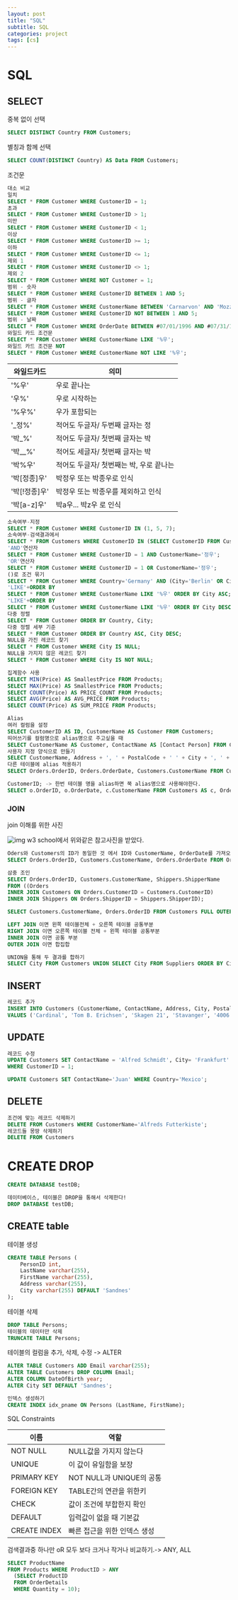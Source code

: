 ```yaml
---
layout: post
title: "SQL"
subtitle: SQL
categories: project
tags: [cs]
---
```

# SQL

## SELECT
중복 없이 선택
```SQL
SELECT DISTINCT Country FROM Customers;
```
별칭과 함께 선택
```SQL
SELECT COUNT(DISTINCT Country) AS Data FROM Customers;
```
조건문
```SQL
대소 비교
일치
SELECT * FROM Customer WHERE CustomerID = 1;
초과
SELECT * FROM Customer WHERE CustomerID > 1;
미만
SELECT * FROM Customer WHERE CustomerID < 1;
이상
SELECT * FROM Customer WHERE CustomerID >= 1;
이하
SELECT * FROM Customer WHERE CustomerID <= 1;
제외 1
SELECT * FROM Customer WHERE CustomerID <> 1;
제외 2
SELECT * FROM Customer WHERE NOT Customer = 1;
범위 - 숫자
SELECT * FROM Customer WHERE CustomerID BETWEEN 1 AND 5;
범위 - 글자
SELECT * FROM Customer WHERE CustomerName BETWEEN 'Carnarvon' AND 'Mozzarella';
SELECT * FROM Customer WHERE CustomerID NOT BETWEEN 1 AND 5;
범위 - 날짜
SELECT * FROM Customer WHERE OrderDate BETWEEN #07/01/1996 AND #07/31/1996;
와일드 카드 조건문
SELECT * FROM Customer WHERE CustomerName LIKE '%우';
와일드 카드 조건문 NOT
SELECT * FROM Customer WHERE CustomerName NOT LIKE '%우';
```

|와일드카드|의미|
|---|---|
|'%우'| 우로 끝나는|
|'우%' | 우로 시작하는|
|'%우%'| 우가 포함되는|
|'_정%'| 적어도 두글자/ 두번째 글자는 정|
|'박_%' |적어도 두글자/ 첫번째 글자는 박|
|'박__%'| 적어도 세글자/ 첫번째 글자는 박|
|'박%우'| 적어도 두글자/ 첫번째는 박, 우로 끝나는|
|'박[정종]우'|박정우 또는 박종우로 인식|
|'박[!정종]우'|박정우 또는 박종우를 제외하고 인식|
|'박[a-z]우'|박a우... 박z우 로 인식|

```SQL
소속여부-지정
SELECT * FROM Customer WHERE CustomerID IN (1, 5, 7);
소속여부-검색결과에서
SELECT * FROM Customers WHERE CustomerID IN (SELECT CustomerID FROM Customers WHERE CustomerID > 10);
'AND'연산자
SELECT * FROM Customer WHERE CustomerID = 1 AND CustomerName='정우';
'OR'연산자
SELECT * FROM Customer WHERE CustomerID = 1 OR CustomerName='정우';
()로 조건 묶기
SELECT * FROM Customer WHERE Country='Germany' AND (City='Berlin' OR City='Manchester')
'LIKE'+ORDER BY
SELECT * FROM Customer WHERE CustomerName LIKE '%우' ORDER BY City ASC;
'LIKE'+ORDER BY
SELECT * FROM Customer WHERE CustomerName LIKE '%우' ORDER BY City DESC;
다중 정렬
SELECT * FROM Customer ORDER BY Country, City;
다중 정렬 세부 기준
SELECT * FROM Customer ORDER BY Country ASC, City DESC;
NULL을 가진 레코드 찾기
SELECT * FROM Customer WHERE City IS NULL;
NULL을 가지지 않은 레코드 찾기
SELECT * FROM Customer WHERE City IS NOT NULL;

집계함수 사용
SELECT MIN(Price) AS SmallestPrice FROM Products;
SELECT MAX(Price) AS SmallestPrice FROM Products;
SELECT COUNT(Price) AS PRICE_COUNT FROM Products;
SELECT AVG(Price) AS AVG_PRICE FROM Products;
SELECT COUNT(Price) AS SUM_PRICE FROM Products;

Alias
여러 컬럼을 설정
SELECT CustomerID AS ID, CustomerName AS Customer FROM Customers;
띄어쓰기를 컬럼명으로 alias명으로 주고싶을 때
SELECT CustomerName AS Customer, ContactName AS [Contact Person] FROM Customers;
사용자 지정 양식으로 만들기
SELECT CustomerName, Address + ', ' + PostalCode + ' ' + City + ', ' + Country AS Address FROM Customers;
다른 테이블에 alias 적용하기
SELECT Orders.OrderID, Orders.OrderDate, Customers.CustomerName FROM Customers, Orders WHERE Customers.CustomerName='Around the Horn' AND Customers.CustomerID=Orders.

CustomerID; -> 한번 테이블 명을 alias하면 쭉 alias명으로 사용해야한다.
SELECT o.OrderID, o.OrderDate, c.CustomerName FROM Customers AS c, Orders AS o WHERE c.CustomerName='Around the Horn' AND c.CustomerID=o.CustomerID;
```
### JOIN
join 이해를 위한 사진

![img](../assets/img/1006/join.jpg)
w3 school에서 위와같은 참고사진을 받았다.
```SQL
Oders와 Customers의 ID가 동일한 것 에서 ID와 CustomerName, OrderDate를 가져오기
SELECT Orders.OrderID, Customers.CustomerName, Orders.OrderDate FROM Orders INNER JOIN Customers ON Orders.CustomerID=Customers.CustomerID;

삼중 조인
SELECT Orders.OrderID, Customers.CustomerName, Shippers.ShipperName
FROM ((Orders
INNER JOIN Customers ON Orders.CustomerID = Customers.CustomerID)
INNER JOIN Shippers ON Orders.ShipperID = Shippers.ShipperID);

SELECT Customers.CustomerName, Orders.OrderID FROM Customers FULL OUTER JOIN Orders ON Customers.CustomerID=Orders.CustomerID ORDER BY Customers.CustomerName;

LEFT JOIN 이면 왼쪽 테이블전체 + 오른쪽 테이블 공통부분
RIGHT JOIN 이면 오른쪽 테이블 전체 + 왼쪽 테이블 공통부분
INNER JOIN 이면 공통 부분
OUTER JOIN 이면 합집합

UNION을 통해 두 결과를 합하기
SELECT City FROM Customers UNION SELECT City FROM Suppliers ORDER BY City;
```

## INSERT
```SQL
레코드 추가
INSERT INTO Customers (CustomerName, ContactName, Address, City, PostalCode, Country)
VALUES ('Cardinal', 'Tom B. Erichsen', 'Skagen 21', 'Stavanger', '4006', 'Norway');
```

## UPDATE
```SQL
레코드 수정
UPDATE Customers SET ContactName = 'Alfred Schmidt', City= 'Frankfurt'
WHERE CustomerID = 1;

UPDATE Customers SET ContactName='Juan' WHERE Country='Mexico';
```

## DELETE
```SQL
조건에 맞는 레코드 삭제하기
DELETE FROM Customers WHERE CustomerName='Alfreds Futterkiste';
레코드들 몽땅 삭제하기
DELETE FROM Customers
```

# CREATE DROP 
```SQL
CREATE DATABASE testDB;

데이터베이스, 테이블은 DROP을 통해서 삭제한다!
DROP DATABASE testDB;
```

## CREATE table
테이블 생성
```SQL
CREATE TABLE Persons (
    PersonID int,
    LastName varchar(255),
    FirstName varchar(255),
    Address varchar(255),
    City varchar(255) DEFAULT 'Sandnes'
);
```
테이블 삭제
```SQL
DROP TABLE Persons;
테이블의 데이터만 삭제
TRUNCATE TABLE Persons;
```
테이블의 컬럼을 추가, 삭제, 수정 -> ALTER
```SQL
ALTER TABLE Customers ADD Email varchar(255);
ALTER TABLE Customers DROP COLUMN Email;
ALTER COLUMN DateOfBirth year;
ALTER City SET DEFAULT 'Sandnes';

인덱스 생성하기
CREATE INDEX idx_pname ON Persons (LastName, FirstName);
```
SQL Constraints

|이름|역할|
|---|---|
|NOT NULL|NULL값을 가지지 않는다|
|UNIQUE|이 값이 유일함을 보장|
|PRIMARY KEY|NOT NULL과 UNIQUE의 공통|
|FOREIGN KEY|TABLE간의 연관을 위한키|
|CHECK|값이 조건에 부합한지 확인|
|DEFAULT|입력값이 없을 때 기본값|
|CREATE INDEX|빠른 접근을 위한 인덱스 생성|

검색결과중 하나만 oR 모두 보다 크거나 작거나 비교하기.-> ANY, ALL
```SQL
SELECT ProductName
FROM Products WHERE ProductID > ANY
  (SELECT ProductID
  FROM OrderDetails
  WHERE Quantity = 10);
```
